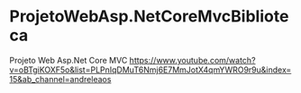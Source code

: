 # ProjetoWebAsp.NetCoreMvcBiblioteca
Projeto Web Asp.Net Core MVC
https://www.youtube.com/watch?v=oBTgiKOXF5o&list=PLPnIqDMuT6Nmj6E7MmJotX4qmYWRO9r9u&index=15&ab_channel=andreleaos